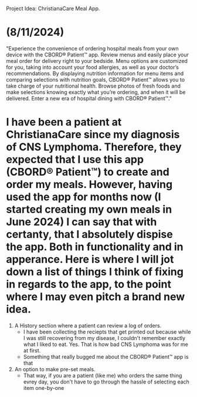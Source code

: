Project Idea: ChristianaCare Meal App.

# (8/11/2024) 
"Experience the convenience of ordering hospital meals from your own device with the CBORD® Patient™ app. Review menus and easily place your meal order for delivery right to your bedside. Menu options are customized for you, taking into account your food allergies, as well as your doctor’s recommendations. By displaying nutrition information for menu items and comparing selections with nutrition goals, CBORD® Patient™ allows you to take charge of your nutritional health. Browse photos of fresh foods and make selections knowing exactly what you’re ordering, and when it will be delivered. Enter a new era of hospital dining with CBORD® Patient™."

# I have been a patient at ChristianaCare since my diagnosis of CNS Lymphoma. Therefore, they expected that I use this app (CBORD® Patient™) to create and order my meals. However, having used the app for months now (I started creating my own meals in June 2024) I can say that with certanty, that I absolutely dispise the app. Both in functionality and in apperance. Here is where I will jot down a list of things I think of fixing in regards to the app, to the point where I may even pitch a brand new idea.

1. A History section where a patient can review a log of orders.
    - I have been collecting the reciepts that get printed out because while I was still recovering from my disease, I couldn't remember exactly what I liked to eat. Yes. That is how bad CNS Lymphoma was for me at first.
    - Something that really bugged me about the CBORD® Patient™ app is that 
2. An option to make pre-set meals.
    - That way, if you are a patient (like me) who orders the same thing evrey day, you don't have to go through the hassle of selecting each item one-by-one 